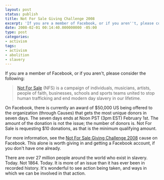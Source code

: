 ```yaml
---
layout: post
status: publish
title: Not For Sale Giving Challenge 2008
excerpt: 'If you are a member of Facebook, or if you aren''t, please consider the following:'
date: 2008-02-01 00:14:40.000000000 -05:00
type: post
categories:
- activism
tags:
- activism
- abolition
- slavery
---
```

If you are a member of Facebook, or if you aren't, please consider the following:
<blockquote><a href="http://www.notforsalecampaign.org/">Not For Sale</a> (NFS) is a campaign of individuals, musicians, artists, people of faith, businesses, schools and sports teams united to stop human trafficking and end modern day slavery in our lifetime.</blockquote>
On Facebook, there is currently an award of $50,000 US being offered to the organization (through Causes) that gets the most unique donors in seven days. The seven days ends at Noon PST (3pm EST) February 1st. The amount of the donation is not the issue; the number of donors is. Not For Sale is requesting $10 donations, as that is the minimum qualifying amount.

For more information, see the <a href="http://apps.facebook.com/causes/view_cause/56110?recruiter_id=3362455">Not For Sale Giving Challenge 2008</a> cause on Facebook. This alone is worth giving in and getting a Facebook account, if you don't have one already.

There are over 27 million people around the world who exist in slavery. Today. Not 1864. Today. It is more of an issue than it has ever been in recorded history. It's wonderful to see action being taken, and ways in which we can be involved in that action.
